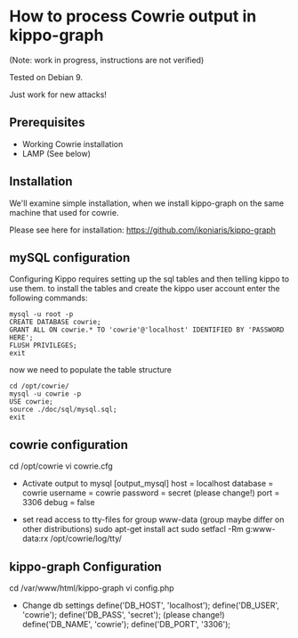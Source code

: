 # How to process Cowrie output in kippo-graph

(Note: work in progress, instructions are not verified)

Tested on Debian 9.

Just work for new attacks!


## Prerequisites

* Working Cowrie installation
* LAMP (See below)

## Installation

We'll examine simple installation, when we install kippo-graph on the same machine that used for cowrie.

Please see here for installation:
https://github.com/ikoniaris/kippo-graph


## mySQL configuration

Configuring Kippo requires setting up the sql tables and then telling kippo to use them.
to install the tables and create the kippo user account enter the following commands:
```
mysql -u root -p
CREATE DATABASE cowrie;
GRANT ALL ON cowrie.* TO 'cowrie'@'localhost' IDENTIFIED BY 'PASSWORD HERE';
FLUSH PRIVILEGES;
exit
```

now we need to populate the table structure
```
cd /opt/cowrie/
mysql -u cowrie -p
USE cowrie;
source ./doc/sql/mysql.sql;
exit
```

## cowrie configuration

cd /opt/cowrie
vi cowrie.cfg

* Activate output to mysql
[output_mysql]
host = localhost
database = cowrie
username = cowrie
password = secret (please change!)
port = 3306
debug = false

* set read access to tty-files for group www-data (group maybe differ on other distributions)
sudo apt-get install act
sudo setfacl -Rm g:www-data:rx /opt/cowrie/log/tty/


## kippo-graph Configuration

cd /var/www/html/kippo-graph
vi config.php

* Change db settings
define('DB_HOST', 'localhost');
define('DB_USER', 'cowrie');
define('DB_PASS', 'secret'); (please change!)
define('DB_NAME', 'cowrie'); 
define('DB_PORT', '3306');


